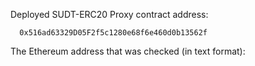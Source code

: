 




  Deployed SUDT-ERC20 Proxy contract address:
    
      0x516ad63329D05F2f5c1280e68f6e460d0b13562f


The Ethereum address that was checked (in text format):
